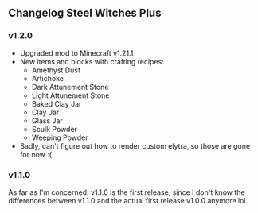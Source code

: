 ## Changelog Steel Witches Plus

### v1.2.0
* Upgraded mod to Minecraft v1.21.1
* New items and blocks with crafting recipes:
  * Amethyst Dust
  * Artichoke
  * Dark Attunement Stone
  * Light Attunement Stone
  * Baked Clay Jar
  * Clay Jar
  * Glass Jar
  * Sculk Powder
  * Weeping Powder
* Sadly, can't figure out how to render custom elytra, so those are gone for now :(

### v1.1.0
As far as I'm concerned, v1.1.0 is the first release, since I don't know the differences between v1.1.0 and the actual first release v1.0.0 anymore lol. 